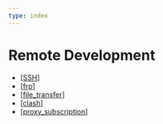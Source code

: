 ```yaml
---
type: index
---
```


# Remote Development

- [[SSH]]
- [[frp]]
- [[file_transfer]]
- [[clash]]
- [[proxy_subscription]]

[//begin]: # "Autogenerated link references for markdown compatibility"
[SSH]: SSH.md "SSH configs"
[frp]: frp.md "frp"
[file_transfer]: file_transfer.md "Cross-platform File Transfer"
[clash]: clash.md "Clash"
[proxy_subscription]: proxy_subscription.md "Proxy Subscription"
[//end]: # "Autogenerated link references"
